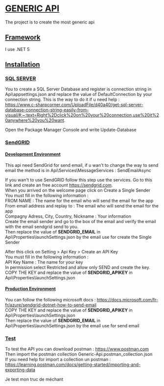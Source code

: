 # <u> GENERIC API </u>
The project is to create the most generic api

## <u> Framework </u>
I use .NET 5

## <u> Installation </u>

### <u> SQL SERVER </u>
You to create a SQL Server Database and register is connection string in Api\appsettings.json and replace the value of DefaultConnection by your connection string. This is the way to do it if u need help : <br>
https://www.c-sharpcorner.com/UploadFile/d40a40/get-sql-server-database-connection-string-easily-from-visual/#:~:text=Right%2Dclick%20on%20your%20connection,use%20it%20anywhere%20you%20want.

Open the Package Manager Console and write Update-Database

### <u> SendGRID </u>
#### <u> Development Environment </u>
This api need SendGrid for send email, if u wan't to change the way to send email the method is in Api\Services\MessageServices : SendEmailAsync

If you wan't to use SendGRID follow this step use the services. 
Go to this link and create an free account https://sendgrid.com. <br>
When you arrived on the welcome page click on Create a Single Sender <br>
You must fill in the following information : <br>
FROM NAME : The name for the email who will send the email for the app <br>
From email address and replay to : The email who will send the email for the app<br>
Compagny Adress, City, Country, Nickname : Your information  <br>
Create the email sender and go to the box of the email and verify the email with the email sendgrid send to you. <br>
Then replace the value of **SENDGRID_EMAIL** in Api\Properties\launchSettings.json by the email use for create the Single Sender <br>

After this click on Setting > Api Key > Create an API Key <br>
You must fill in the following information : <br>
API Key Name : The name for your key <br>
In permission select Restricted and allow only SEND and create the key. 
COPY THE KEY and replace the value of **SENDGRID_APIKEY** in Api\Properties\launchSettings.json <br>

#### <u> Production Environment </u>
You can follow the following microsoft docs : https://docs.microsoft.com/fr-fr/azure/sendgrid-dotnet-how-to-send-email <br>
COPY THE KEY and replace the value of **SENDGRID_APIKEY** in Api\Properties\launchSettings.json <br>
Then replace the value of **SENDGRID_EMAIL** in Api\Properties\launchSettings.json by the email use for send email<br>


### <u> Test </u>
To test the API you can download postman : https://www.postman.com <br>
Then import the postman collection Generic-Api.postman_collection.json <br>
If you need help for import a collection un postman : https://learning.postman.com/docs/getting-started/importing-and-exporting-data

Je test mon truc de méchant